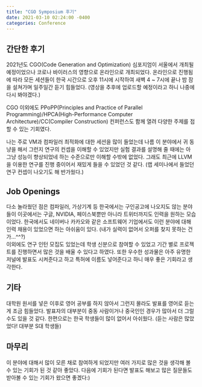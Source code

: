 ```yaml
---
title: "CGO Symposium 후기"
date: 2021-03-10 02:24:00 -0400
categories: Conference
---
```


## 간단한 후기

2021년도 CGO(Code Generation and Optimization) 심포지엄이 서울에서 개최될 예정이었으나 코로나 바이러스의 영향으로 온라인으로 개최되었다. 온라인으로 진행됨에 따라 모든 세션들이 한국 시간으로 오후 11시에 시작하여 새벽 4 ~ 7시에 끝나 밤 잠을 설쳐가며 일주일간 듣기 힘들었다. (영상을 추후에 업로드할 예정이라고 하니 나중에 다시 봐야겠다.)

CGO 이외에도 PPoPP(Principles and Practice of Parallel Programming)/HPCA(High-Performance Computer Architecture)/CC(Compiler Construction) 컨퍼런스도 함께 열려 다양한 주제를 접할 수 있는 기회였다.

나는 주로 VM과 컴파일러 최적화에 대한 세션을 많이 들었는데 나름 이 분야에서 귀 동냥을 해서 그런지 연구의 컨셉을 이해할 수 있었지만 실험 결과를 설명해 줄 때에는 아 그냥 성능이 향상되었네 하는 수준으로만 이해할 수밖에 없었다. 그래도 최근에 LLVM을 이용한 연구를 진행 중이어서 재밌게 들을 수 있었던 것 같다. (랩 세미나에서 들었던 연구 컨셉이 나오기도 해 반가웠다.)

## Job Openings
다소 놀라웠던 점은 컴파일러, 가상기계 등 한국에서는 구인공고에 나오지도 않는 분야들이 이곳에서는 구글, NVIDIA, 페이스북뿐만 아니라 트위터까지도 인력을 원하는 모습이었다. 한국에서도 네이버나 카카오와 같은 소프트웨어 기업에서도 이런 분야에 대해 인력 채용이 있었으면 하는 아쉬움이 있다. (내가 실력이 없어서 오퍼를 찾지 못하는 건가...^^?)\
이외에도 연구 인턴 모집도 있었는데 학생 신분으로 참여할 수 있었고 기간 별로 프로젝트를 진행하면서 많은 것을 배울 수 있다고 하였다. 또한 우수한 성과물은 아주 유명한 저널에 발표도 시켜준다고 하고 특허에 이름도 넣어준다고 하니 매우 좋은 기회라고 생각한다.

## 기타
대학원 원서를 넣은 이후로 영어 공부를 하지 않아서 그런지 몰라도 발표를 영어로 듣는 게 조금 힘들었다. 발표자의 대부분이 중동 사람이거나 중국인인 경우가 많아서 더 그럴 수도 있을 것 같다. 한편으로는 한국 학생들이 많이 없어서 아쉬웠다. (듣는 사람은 많았었다! 대부분 S대 학생들)

## 마무리
이 분야에 대해서 많이 모른 채로 참여하게 되었지만 여러 가지로 많은 것을 생각해 볼 수 있는 기회가 된 것 같아 좋았다. 다음에 기회가 된다면 발표도 해보고 많은 질문들도 받아볼 수 있는 기회가 왔으면 좋겠다:)